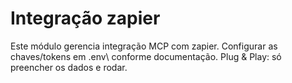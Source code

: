 # Integração zapier
Este módulo gerencia integração MCP com zapier.
Configurar as chaves/tokens em \.env\ conforme documentação.
Plug & Play: só preencher os dados e rodar.

